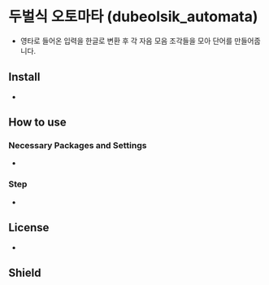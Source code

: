 # 두벌식 오토마타 (dubeolsik_automata)
- 영타로 들어온 입력을 한글로 변환 후 각 자음 모음 조각들을 모아 단어를 만들어줍니다.

## Install
- 

## How to use
### Necessary Packages and Settings
- 
### Step
- 

## License
- 

## Shield
